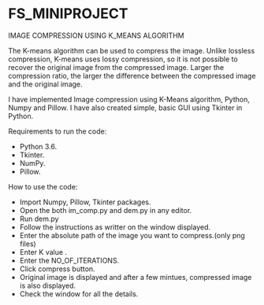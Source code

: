 # FS_MINIPROJECT
IMAGE COMPRESSION USING K_MEANS ALGORITHM

The  K-means  algorithm can be  used to  compress the  image.  Unlike lossless compression,  K-means uses lossy compression, so it is not possible to recover the original image from the compressed image. Larger the  compression  ratio,  the larger  the difference  between the  compressed  image and  the original image. 

I have implemented Image compression using K-Means algorithm, Python, Numpy and Pillow. I have also created simple, basic GUI using Tkinter in Python.

Requirements to run the code:

- Python 3.6.
- Tkinter.
- NumPy.
- Pillow.

How to use the code:

- Import Numpy, Pillow, Tkinter packages.
- Open the both im_comp.py and dem.py in any editor.
- Run dem.py
- Follow the instructions as writter on the window displayed.
- Enter the absolute path of the image you want to compress.(only png files)
- Enter K value .
- Enter the NO_OF_ITERATIONS.
- Click compress button.
- Original image is displayed and after a few mintues, compressed image is also displayed.
- Check the window for all the details.
